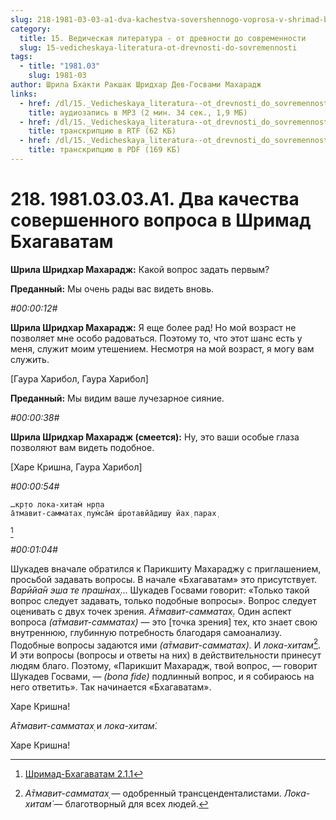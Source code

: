 ```yaml
---
slug: 218-1981-03-03-a1-dva-kachestva-sovershennogo-voprosa-v-shrimad-bhagavatam
category:
  title: 15. Ведическая литература - от древности до современности
  slug: 15-vedicheskaya-literatura-ot-drevnosti-do-sovremennosti
tags:
  - title: "1981.03"
    slug: 1981-03
author: Шрила Бхакти Ракшак Шридхар Дев-Госвами Махарадж
links:
  - href: /dl/15._Vedicheskaya_literatura--ot_drevnosti_do_sovremennosti/218_1981.03.03.A1_SridharMj_Dva_kachestva_sovershennogo_voprosa_v_Shrimad_Bhagavatam.mp3
    title: аудиозапись в MP3 (2 мин. 34 сек., 1,9 МБ)
  - href: /dl/15._Vedicheskaya_literatura--ot_drevnosti_do_sovremennosti/218_1981.03.03.A1_SridharMj_Dva_kachestva_sovershennogo_voprosa_v_Shrimad_Bhagavatam.rtf
    title: транскрипцию в RTF (62 КБ)
  - href: /dl/15._Vedicheskaya_literatura--ot_drevnosti_do_sovremennosti/218_1981.03.03.A1_SridharMj_Dva_kachestva_sovershennogo_voprosa_v_Shrimad_Bhagavatam.pdf
    title: транскрипцию в PDF (169 КБ)
---
```


# 218. 1981.03.03.A1. Два качества совершенного вопроса в Шримад Бхагаватам

**Шрила Шридхар Махарадж:** Какой вопрос задать первым?

**Преданный:** Мы очень рады вас видеть вновь.

*#00:00:12#*

**Шрила Шридхар Махарадж:** Я еще более рад! Но мой возраст не позволяет мне особо радоваться. Поэтому то, что этот шанс есть у меня, служит моим утешением. Несмотря на мой возраст, я могу вам служить.

[Гаура Харибол, Гаура Харибол]

**Преданный:** Мы видим ваше лучезарное сияние.

*#00:00:38#*

**Шрила Шридхар Махарадж (смеется):** Ну, это ваши особые глаза позволяют вам видеть подобное.

[Харе Кришна, Гаура Харибол]

*#00:00:54#*

    …кр̣то лока-хитам̇ нр̣па
    а̄тмавит-самматах̣ пум̇са̄м̇ ш́ротавйа̄диш̣у йах̣ парах̣
[^_ftn1]

*#00:01:04#*

Шукадев вначале обратился к Парикшиту Махараджу с приглашением, просьбой задавать вопросы. В начале «Бхагаватам» это присутствует. *Варӣйа̄н эша те праш́нах̣*… Шукадев Госвами говорит: «Только такой вопрос следует задавать, только подобные вопросы». Вопрос следует оценивать с двух точек зрения. *А̄тмавит-самматах̣*. Один аспект вопроса *(а̄тмавит-самматах̣)* — это [точка зрения] тех, кто знает свою внутреннюю, глубинную потребность благодаря самоанализу. Подобные вопросы задаются ими *(а̄тмавит-самматах̣).* И *лока-хитам̇*[^_ftn2]. И эти вопросы (вопросы и ответы на них) в действительности принесут людям благо. Поэтому, «Парикшит Махарадж, твой вопрос, — говорит Шукадев Госвами, — *(bona* *fide)* подлинный вопрос, и я собираюсь на него ответить». Так начинается «Бхагаватам».

Харе Кришна!

*А̄тмавит-самматах̣* и *лока-хитам̇*.

Харе Кришна!



[^_ftn1]: [Шримад-Бхагаватам 2.1.1](../notes/shrimad-bhagavatam/shrimad-bhagavatam-2-1-1.md)

[^_ftn2]: *А̄тмавит-самматах̣* — одобренный трансценденталистами. *Лока-хитам̇* — благотворный для всех людей.

